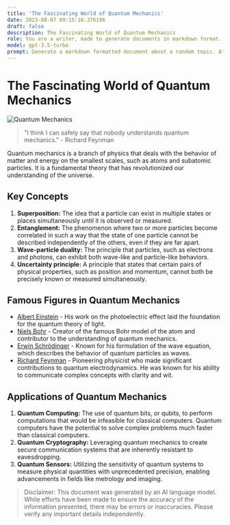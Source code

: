 ```yaml
---
title: 'The Fascinating World of Quantum Mechanics'
date: 2023-08-07 09:15:16.376196
draft: false
description: The Fascinating World of Quantum Mechanics
role: You are a writer, made to generate documents in markdown format. It is very important that all of the documents you generate are in valid markdown format.
model: gpt-3.5-turbo
prompt: Generate a markdown formatted document about a random topic. At the bottom, include a disclaimer explaining that the document was generated by you. The first line of the document should be the title. Make sure that the entire document is in proper markdown format, using a mix of various tags to make the document visually appealing.
---
```


# The Fascinating World of Quantum Mechanics

![Quantum Mechanics](https://www.example.com/images/quantum-mechanics.jpg)

> "I think I can safely say that nobody understands quantum mechanics." - Richard Feynman

Quantum mechanics is a branch of physics that deals with the behavior of matter and energy on the smallest scales, such as atoms and subatomic particles. It is a fundamental theory that has revolutionized our understanding of the universe.

## Key Concepts

1. **Superposition:** The idea that a particle can exist in multiple states or places simultaneously until it is observed or measured.
2. **Entanglement:** The phenomenon where two or more particles become correlated in such a way that the state of one particle cannot be described independently of the others, even if they are far apart.
3. **Wave-particle duality:** The principle that particles, such as electrons and photons, can exhibit both wave-like and particle-like behaviors.
4. **Uncertainty principle:** A principle that states that certain pairs of physical properties, such as position and momentum, cannot both be precisely known or measured simultaneously.

## Famous Figures in Quantum Mechanics

- [Albert Einstein](https://en.wikipedia.org/wiki/Albert_Einstein) - His work on the photoelectric effect laid the foundation for the quantum theory of light.
- [Niels Bohr](https://en.wikipedia.org/wiki/Niels_Bohr) - Creator of the famous Bohr model of the atom and contributor to the understanding of quantum mechanics.
- [Erwin Schrödinger](https://en.wikipedia.org/wiki/Erwin_Schrödinger) - Known for his formulation of the wave equation, which describes the behavior of quantum particles as waves.
- [Richard Feynman](https://en.wikipedia.org/wiki/Richard_Feynman) - Pioneering physicist who made significant contributions to quantum electrodynamics. He was known for his ability to communicate complex concepts with clarity and wit.

## Applications of Quantum Mechanics

1. **Quantum Computing:** The use of quantum bits, or qubits, to perform computations that would be infeasible for classical computers. Quantum computers have the potential to solve complex problems much faster than classical computers.
2. **Quantum Cryptography:** Leveraging quantum mechanics to create secure communication systems that are inherently resistant to eavesdropping.
3. **Quantum Sensors:** Utilizing the sensitivity of quantum systems to measure physical quantities with unprecedented precision, enabling advancements in fields like metrology and imaging.

> Disclaimer: This document was generated by an AI language model. While efforts have been made to ensure the accuracy of the information presented, there may be errors or inaccuracies. Please verify any important details independently.